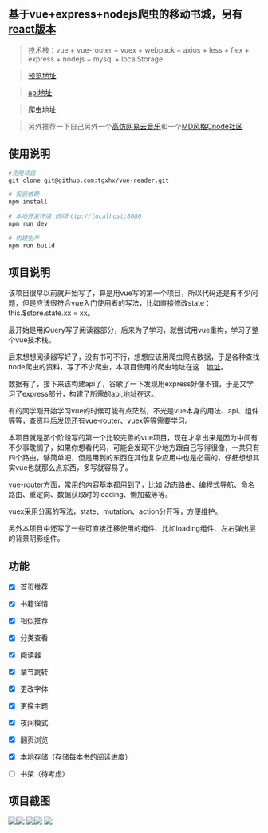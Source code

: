 ## 基于vue+express+nodejs爬虫的移动书城，另有[react版本](https://github.com/tgxhx/react-reader)

> 技术栈：vue + vue-router + vuex + webpack + axios + less + flex + express + nodejs + mysql + localStorage

> [预览地址](http://39.108.14.248/reader)

> [api地址](https://github.com/tgxhx/node-book-api)

> [爬虫地址](https://github.com/tgxhx/node-crawler)

> 另外推荐一下自己另外一个[高仿网易云音乐](https://github.com/tgxhx/vue-music)和一个[MD风格Cnode社区](https://github.com/tgxhx/vue-md-cnode)
## 使用说明

``` bash
#克隆项目
git clone git@github.com:tgxhx/vue-reader.git

# 安装依赖
npm install

# 本地开发环境 访问http://localhost:8080
npm run dev

# 构建生产
npm run build

```

## 项目说明
该项目很早以前就开始写了，算是用vue写的第一个项目，所以代码还是有不少问题，但是应该很符合vue入门使用者的写法，比如直接修改state：this.$store.state.xx = xx。

最开始是用jQuery写了阅读器部分，后来为了学习，就尝试用vue重构，学习了整个vue技术栈。

后来想想阅读器写好了，没有书可不行，想想应该用爬虫爬点数据，于是各种查找node爬虫的资料，写了不少爬虫，本项目使用的爬虫地址在这：[地址](https://github.com/tgxhx/node-crawler)。

数据有了，接下来该构建api了，谷歌了一下发现用express好像不错，于是又学习了express部分，构建了所需的api,[地址在这](https://github.com/tgxhx/node-book-api)。

有的同学刚开始学习vue的时候可能有点茫然，不光是vue本身的用法、api、组件等等，查资料后发现还有vue-router、vuex等等需要学习。

本项目就是那个阶段写的第一个比较完善的vue项目，现在才拿出来是因为中间有不少事耽搁了，如果你想看代码，可能会发现不少地方跟自己写得很像，一共只有四个路由，够简单吧，但是用到的东西在其他复杂应用中也是必需的，仔细想想其实vue也就那么点东西，多写就容易了。

vue-router方面，常用的内容基本都用到了，比如
动态路由、编程式导航、命名路由、重定向、数据获取时的loading、懒加载等等。

vuex采用分离的写法，state、mutation、action分开写，方便维护。

另外本项目中还写了一些可直接迁移使用的组件、比如loading组件、左右弹出层的背景阴影组件。

## 功能
- [x] 首页推荐
- [x] 书籍详情
- [x] 相似推荐
- [x] 分类查看 
- [x] 阅读器 
- [x] 章节跳转
- [x] 更改字体
- [x] 更换主题
- [x] 夜间模式
- [x] 翻页浏览
- [x] 本地存储（存储每本书的阅读进度）
- [ ] 书架（待考虑）


## 项目截图
![](screen/1.png)![](screen/2.png)
![](screen/3.png)![](screen/4.png)
![](screen/5.png)
